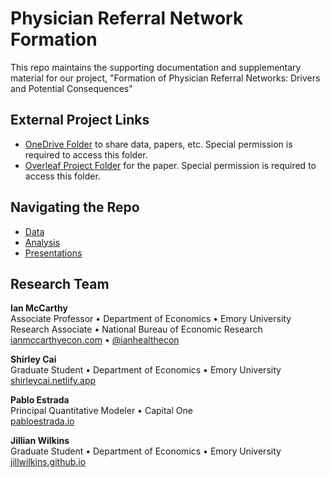# Physician Referral Network Formation

This repo maintains the supporting documentation and supplementary material for our project, "Formation of Physician Referral Networks: Drivers and Potential Consequences" 

## External Project Links

- [OneDrive Folder](https://emory-my.sharepoint.com/:f:/r/personal/immccar_emory_edu/Documents/physician-referrals-formation?csf=1&web=1&e=6J4gMJ) to share data, papers, etc. Special permission is required to access this folder.
- [Overleaf Project Folder](https://www.overleaf.com/project/678e3b1bab4b5b45ab4136fb) for the paper. Special permission is required to access this folder.

## Navigating the Repo

- [Data](data.md)
- [Analysis](analysis.md)
- [Presentations](present.md)


## Research Team

**Ian McCarthy**<br>
Associate Professor • Department of Economics • Emory University<br>
Research Associate • National Bureau of Economic Research<br>
[ianmccarthyecon.com](https://www.ianmccarthyecon.com) • [\@ianhealthecon](https://twitter.com/ianhealthecon) <br>

**Shirley Cai**<br>
Graduate Student • Department of Economics • Emory University<br>
[shirleycai.netlify.app](https://shirleycai.netlify.app/) <br>


**Pablo Estrada**<br>
Principal Quantitative Modeler • Capital One<br>
[pabloestrada.io](https://www.pabloestrada.io/) <br>


**Jillian Wilkins**<br>
Graduate Student • Department of Economics • Emory University<br>
[jillwilkins.github.io](https://jillwilkins.github.io/)
